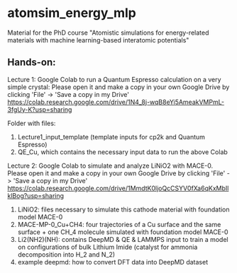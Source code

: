 # atomsim_energy_mlp

Material for the PhD course "Atomistic simulations for energy-related materials with machine learning-based interatomic potentials"

## Hands-on:

Lecture 1:
Google Colab to run a Quantum Espresso calculation on a very simple crystal:
Please open it and make a copy in your own Google Drive by clicking 'File' -> 'Save a copy in my Drive'
https://colab.research.google.com/drive/1N4_8j-wqB8eYi5AmeakVMPmL-3fgUy-K?usp=sharing

Folder with files: 
1) Lecture1_input_template (template inputs for cp2k and Quantum Espresso)
2) QE\_Cu, which contains the necessary input data to run the above Colab

Lecture 2:
Google Colab to simulate and analyze LiNiO2 with MACE-0.
Please open it and make a copy in your own Google Drive by clicking 'File' -> 'Save a copy in my Drive'
https://colab.research.google.com/drive/1MmdtK0ljoQcCSYV0fXa6qKxMbIlklBog?usp=sharing 

1) LiNiO2: files necessary to simulate this cathode material with foundation model MACE-0
2) MACE-MP-0_Cu+CH4: four trajectories of a Cu surface and the same surface + one CH_4 molecule simulated with foundation model MACE-0
3) Li2(NH2)(NH): contains DeepMD & QE & LAMMPS input to train a model on configurations of bulk Lithium Imide (catalyst for ammonia decomposition into H_2 and N_2)
4) example deepmd: how to convert DFT data into DeepMD dataset
